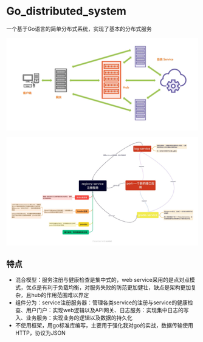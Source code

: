 # Go_distributed_system

一个基于Go语言的简单分布式系统，实现了基本的分布式服务

![Alt text](./结构图.png)

![Alt text](./思维导图.jpg)

## 特点

- 混合模型：服务注册与健康检查是集中式的，web service采用的是点对点模式，优点是有利于负载均衡，对服务失败的防范更加健壮，缺点是架构更加复杂，且hub的作用范围难以界定
- 组件分为：service注册服务器：管理各类service的注册与service的健康检查、用户门户：实现web逻辑以及API网关、日志服务：实现集中日志的写入、业务服务：实现业务的逻辑以及数据的持久化
- 不使用框架，用go标准库编写，主要用于强化我对go的实战，数据传输使用HTTP，协议为JSON

